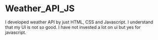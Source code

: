 # Weather_API_JS
I developed weather API by just HTML, CSS and Javascript. I understand that my UI is not so good. I have not invested a lot on ui but yes for javascript.
